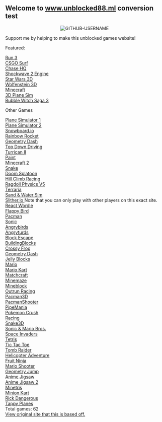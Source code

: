 ## Welcome to www.unblocked88.ml conversion test
<p align="center"> <img src="https://komarev.com/ghpvc/?username=GITHUB-USERNAME&label=Site%20views&color=ce9927&style=flat" alt="GITHUB-USERNAME" /> </p>
<p>Support me by helping to make this unblocked games website!
<br>
<p>Featured:<p>
<a href="/unblocked88.github.io/run3.html">  Run 3 </a>
<br>
<a href="/unblocked88.github.io/surf.html">  CSGO Surf </a>
<br>
<a href="/unblocked88.github.io/Chase HQ.html">  Chase HQ </a>
<br>
<a href="/unblocked88.github.io/shockwave2-overhaul-exp2f.html">  Shockwave 2 Engine </a>
<br>
<a href="/unblocked88.github.io/3D Star Wars 0.9.html">  Star Wars 3D </a>
<br>
<a href="/unblocked88.github.io/wolf-i.html">  Wolfenstein 3D </a>
<br>
<a href="/unblocked88.github.io/Minecraft V6.html">  Minecraft </a>
<br>
<a href="/unblocked88.github.io/3D Plane Game v2.html">  3D Plane Sim </a>
<br>
<a href="/unblocked88.github.io/Bubble Scratch v0 (1).html">  Bubble Witch Saga 3 </a>
<br>
<p>Other Games<p>
<a href="/unblocked88.github.io/3D Plane sim v1.html">  Plane Simulator 1 </a>
<br>
<a href="/unblocked88.github.io/3d Plane Sim.html">  Plane Simulator 2 </a>
<br>
<a href="/unblocked88.github.io/Snowboard Physics Test v0.html">  Snowboard.io </a>
<br>
<a href="/unblocked88.github.io/Rainbow Rocket v0.html">  Rainbow Rocket </a>
<br>
<a href="/unblocked88.github.io/Geometry Dash v1.html">  Geometry Dash </a>
<br>
<a href="/unblocked88.github.io/Top Down 3D City Experiment v1.html">  Top Down Driving </a>
<br>
<a href="/unblocked88.github.io/Turrican II.html">  Turrican II  </a>
<br>
<a href="/unblocked88.github.io/Paint Extended Starter Project.html">  Paint </a>
<br>
<a href="/unblocked88.github.io/Minecraft 3D.html">  Minecraft 2 </a>
<br>
<a href="/unblocked88.github.io/snake.html"> Snake </a>
<br>
<a href="/unblocked88.github.io/Doom Splatoon V5.html"> Doom Splatoon </a>
<br>
<a href="/unblocked88.github.io/Hill Climb Racing v1.html"> Hill Climb Racing </a>
<br>
<a href="/unblocked88.github.io/Ragdoll Physics v5.html"> Ragdoll Physics V5 </a>
<br>
<a href="/unblocked88.github.io/terraria.html">  Terraria </a>
<br>
<a href="/unblocked88.github.io/sandandwater.html">  Sand & Water Sim </a>
<br>
<a href="/unblocked88.github.io/slither.html">  Slither.io </a> Note that you can only play with other players on this exact site.
<br>
<a href="/unblocked88.github.io/wordle.html">  React Wordle </a>
<br>
<a href="/unblocked88.github.io/flappybird.html">  Flappy Bird </a>
<br>
<a href="/unblocked88.github.io/pacman2.html">  Pacman </a>
<br>
<a href="/unblocked88.github.io/sonic.html">  Sonic </a>
<br>
<a href="/unblocked88.github.io/angrybirds.html">  Angrybirds </a>
<br>
<a href="/unblocked88.github.io/angryturds.html">  Angryturds </a>
<br>
<a href="/unblocked88.github.io/blockescape.html">  Block Escape </a>
<br>
<a href="/unblocked88.github.io/buildingblocks.html">  BuildingBlocks </a>
<br>
<a href="/unblocked88.github.io/crossyfrog.html">  Crossy Frog </a>
<br>
<a href="/unblocked88.github.io/geodash.html">  Geometry Dash </a>
<br>
<a href="/unblocked88.github.io/jellyblocks.html">  Jelly Blocks </a>
<br>
<a href="/unblocked88.github.io/mario.html">  Mario </a>
<br>
<a href="/unblocked88.github.io/mariokart.html">  Mario Kart </a>
<br>
<a href="/unblocked88.github.io/matchcraft.html">  Matchcraft </a>
<br>
<a href="/unblocked88.github.io/mcmaze.html">  Minemaze </a>
<br>
<a href="/unblocked88.github.io/mineblock.html">  Mineblock </a>
<br>
<a href="/unblocked88.github.io/outrun.html">  Outrun Racing </a>
<br>
<a href="/unblocked88.github.io/outrun.html">  Pacman3D </a>
<br>
<a href="/unblocked88.github.io/pacmanfps.html">  PacmanShooter </a>
<br>
<a href="/unblocked88.github.io/pipemania.html">  PipeMania </a>
<br>
<a href="/unblocked88.github.io/pokemoncrush.html">  Pokemon Crush </a>
<br>
<a href="/unblocked88.github.io/racing.html">  Racing </a>
<br>
<a href="/unblocked88.github.io/snake3d.html">  Snake3D </a>
<br>
<a href="/unblocked88.github.io/sonicmario.html">  Sonic & Mario Bros. </a>
<br>
<a href="/unblocked88.github.io/spaceinvaders.html">  Space Invaders </a>
<br>
<a href="/unblocked88.github.io/tetris2.html">  Tetris </a>
<br>
<a href="/unblocked88.github.io/tictactoe.html">  Tic Tac Toe </a>
<br>
<a href="/unblocked88.github.io/tombraider.html">  Tomb Raider </a>
<br>
<a href="/unblocked88.github.io/heli.html">  Helicopter Adventure </a>
 <br>
<a href="/unblocked88.github.io/fruitninja.html">  Fruit Ninja </a>
 <br>
<a href="/unblocked88.github.io/mariofps.html">  Mario Shooter </a>
 <br>
<a href="/unblocked88.github.io/geojump.html">  Geometry Jump </a>
 <br>
<a href="/unblocked88.github.io/jig1.html">  Anime Jigsaw </a>
 <br>
<a href="/unblocked88.github.io/jig2.html">  Anime Jigsaw 2 </a>
 <br>
<a href="/unblocked88.github.io/mctetris.html">  Minetris </a>
 <br>
<a href="/unblocked88.github.io/mk.html">  Minion Kart </a>
 <br>
<a href="/unblocked88.github.io/rick.html">  Rick Dangerous </a>
 <br>
<a href="/unblocked88.github.io/tp.html">  Tappy Planes </a>
<br>
 Total games: 62
 <br>
<a href="https://www.unblocked88.ml" class="btn btn-github"><span class="icon"></span>View original site that this is based off.</a>
</section>
        

